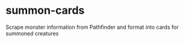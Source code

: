 # summon-cards
Scrape monster information from Pathfinder and format into cards for summoned creatures
